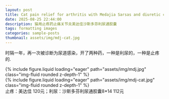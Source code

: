 ```yaml
---
layout: post
title: Cat pain relief for arthritis with Medajia Sarsas and diuretic capsules
date: 2025-08-25 22:44:00
description: 猫用止疼药止痛关节炎美达佳沙斯多芬利尿通胶囊
tags: formatting images
categories: sample-posts
thumbnail: assets/img/mdj-cat.jpg
---
```


时隔一年，再一次被诊断为尿道感染，开了两种药，一种是利尿的，一种是止疼的.

<div class="row mt-3">
    <div class="col-sm mt-3 mt-md-0">
        {% include figure.liquid loading="eager" path="assets/img/mdj.jpg" class="img-fluid rounded z-depth-1" %}
    </div>
    <div class="col-sm mt-3 mt-md-0">
        {% include figure.liquid loading="eager" path="assets/img/mdj-cat.jpg" class="img-fluid rounded z-depth-1" %}
    </div>
</div>
<div class="caption">
    止疼：美达佳 120元；利尿：沙斯多芬利尿通胶囊8*14 112元
</div>


